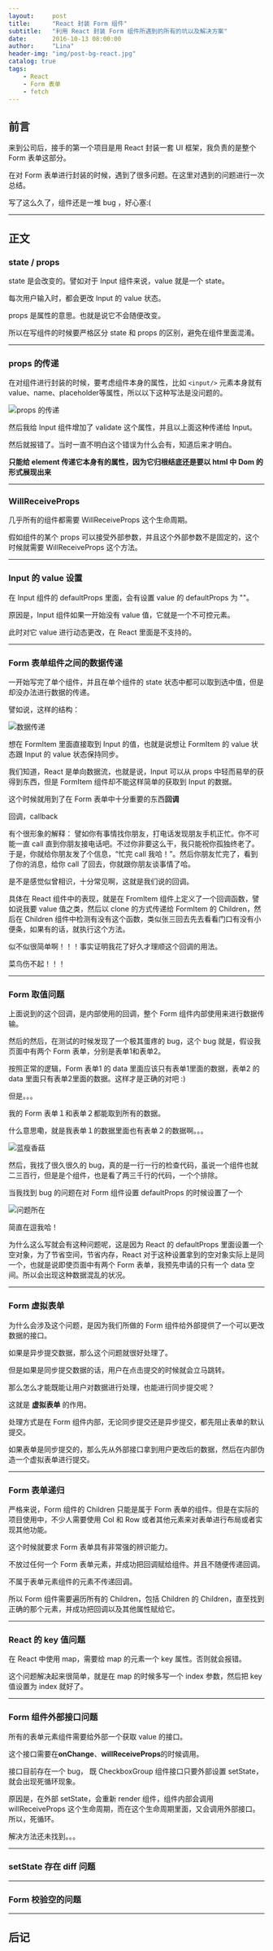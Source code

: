 ```yaml
---
layout:     post
title:      "React 封装 Form 组件"
subtitle:   "利用 React 封装 Form 组件所遇到的所有的坑以及解决方案"
date:       2016-10-13 08:00:00
author:     "Lina"
header-img: "img/post-bg-react.jpg"
catalog: true
tags:
    - React
    - Form 表单
    - fetch
---
```


## 前言

来到公司后，接手的第一个项目是用 React 封装一套 UI 框架，我负责的是整个 Form 表单这部分。

在对 Form 表单进行封装的时候，遇到了很多问题。在这里对遇到的问题进行一次总结。

写了这么久了，组件还是一堆 bug ，好心塞:(

---

## 正文

### state / props

state 是会改变的。譬如对于 Input 组件来说，value 就是一个 state。

每次用户输入时，都会更改 Input 的 value 状态。

props 是属性的意思。也就是说它不会随便改变。

所以在写组件的时候要严格区分 state 和 props 的区别，避免在组件里面混淆。

---

### props 的传递

在对组件进行封装的时候，要考虑组件本身的属性，比如 `<input/>` 元素本身就有 value、name、placeholder等属性，所以以下这种写法是没问题的。

![props 的传递](/img/in-posts/react_01.png)

然后我给 Input 组件增加了 validate 这个属性，并且以上面这种传递给 Input。

然后就报错了。当时一直不明白这个错误为什么会有，知道后来才明白。

**只能给 element 传递它本身有的属性，因为它归根结底还是要以 html 中 Dom 的形式展现出来**

---

### WillReceiveProps

几乎所有的组件都需要 WillReceiveProps 这个生命周期。

假如组件的某个 props 可以接受外部参数，并且这个外部参数不是固定的，这个时候就需要 WillReceiveProps 这个方法。

---

### Input 的 value 设置

在 Input 组件的 defaultProps 里面，会有设置 value 的 defaultProps 为 ""。

原因是，Input 组件如果一开始没有 value 值，它就是一个不可控元素。

此时对它 value 进行动态更改，在 React 里面是不支持的。

---

### Form 表单组件之间的数据传递

一开始写完了单个组件，并且在单个组件的 state 状态中都可以取到选中值，但是却没办法进行数据的传递。

譬如说，这样的结构：

![数据传递](/img/in-posts/react_02.png)

想在 FormItem 里面直接取到 Input 的值，也就是说想让 FormItem 的 value 状态跟 Input 的 value 状态保持同步。

我们知道，React 是单向数据流，也就是说，Input 可以从 props 中轻而易举的获得到东西，但是 FormItem 组件却不能这样简单的获取到 Input 的数据。

这个时候就用到了在 Form 表单中十分重要的东西**回调**

回调，callback

有个很形象的解释： 譬如你有事情找你朋友，打电话发现朋友手机正忙。你不可能一直 call 直到你朋友接电话吧。不过你非要这么干，我只能祝你孤独终老了。于是，你就给你朋友发了个信息，“忙完 call 我哈！”。然后你朋友忙完了，看到了你的消息，给你 call 了回去，你就跟你朋友谈事情了哈。

是不是感觉似曾相识，十分常见啊，这就是我们说的回调。

具体在 React 组件中的表现，就是在 FromItem 组件上定义了一个回调函数，譬如说我要 value 值之类，然后以 clone 的方式传递给 FormItem 的 Children，然后在 Children 组件中检测有没有这个函数，类似张三回去先去看看门口有没有小便条，如果有的话，就执行这个方法。

似不似很简单啊！！！事实证明我花了好久才理顺这个回调的用法。

菜鸟伤不起！！！

---

### Form 取值问题

上面说到的这个回调，是内部使用的回调，整个 Form 组件内部使用来进行数据传输。

然后的然后，在测试的时候发现了一个极其蛋疼的 bug，这个 bug 就是，假设我页面中有两个 Form 表单，分别是表单1和表单2。

按照正常的逻辑，Form 表单1 的 data 里面应该只有表单1里面的数据，表单2 的 data 里面只有表单2里面的数据。这样才是正确的对吧 :)

但是。。。

我的 Form 表单１和表单２都能取到所有的数据。

什么意思嘞，就是我表单１的数据里面也有表单２的数据啊。。。

![蓝瘦香菇](/img/in-posts/react_03.jpg)

然后，我找了很久很久的 bug，真的是一行一行的检查代码，虽说一个组件也就二三百行，但是是个组件，也是看了两三千行的代码，一个个排除。

当我找到 bug 的问题在对 Form 组件设置 defaultProps 的时候设置了一个

![问题所在](/img/in-posts/react_04.png)

简直在逗我哈！

为什么这么写就会有这种问题呢，这是因为 React 的 defaultProps 里面设置一个空对象，为了节省空间，节省内存，React 对于这种设置拿到的空对象实际上是同一个，也就是说即使页面中有两个 Form 表单，我预先申请的只有一个 data 空间。所以会出现这种数据混乱的状况。

---

### Form 虚拟表单

为什么会涉及这个问题，是因为我们所做的 Form 组件给外部提供了一个可以更改数据的接口。

如果是异步提交数据，那么这个问题就很好处理了。

但是如果是同步提交数据的话，用户在点击提交的时候就会立马跳转。

那么怎么才能既能让用户对数据进行处理，也能进行同步提交呢？

这就是 **虚拟表单** 的作用。

处理方式是在 Form 组件内部，无论同步提交还是异步提交，都先阻止表单的默认提交。

如果表单是同步提交的，那么先从外部接口拿到用户更改后的数据，然后在内部伪造一个虚拟表单进行提交。

---

### Form 表单递归

严格来说，Form 组件的 Children 只能是属于 Form 表单的组件。但是在实际的项目使用中，不少人需要使用 Col 和 Row 或者其他元素来对表单进行布局或者实现其他功能。

这个时候就要求 Form 表单具有非常强的辨识能力。

不放过任何一个 Form 表单元素，并成功把回调赋给组件。并且不随便传递回调。

不属于表单元素组件的元素不传递回调。

所以 Form 组件需要遍历所有的 Children，包括 Children 的 Children，直至找到正确的那个元素，并成功把回调以及其他属性赋给它。

---

### React 的 key 值问题

在 React 中使用 map，需要给 map 的元素一个 key 属性。否则就会报错。

这个问题解决起来很简单，就是在 map 的时候多写一个 index 参数，然后把 key 值设置为 index 就好了。

---

### Form 组件外部接口问题

所有的表单元素组件需要给外部一个获取 value 的接口。

这个接口需要在**onChange**、**willReceiveProps**的时候调用。

接口目前存在一个 bug， 既 CheckboxGroup 组件接口只要外部设置 setState，就会出现死循环现象。

原因是，在外部 setState，会重新 render 组件，组件内部会调用 willReceiveProps 这个生命周期，而在这个生命周期里面，又会调用外部接口。所以，死循环。

解决方法还未找到。。。

---

### setState 存在 diff 问题

---

### Form 校验空的问题

---


## 后记





